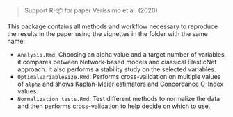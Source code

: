 
> Support R-:package: for paper Veríssimo et al. (2020)

This package contains all methods and workflow necessary to reproduce
the results in the paper using the vignettes in the folder with the same
name:

  - `Analysis.Rmd`: Choosing an alpha value and a target number of
    variables, it compares between Network-based models and classical
    ElasticNet approach. It also performs a stability study on the
    selected variables.
  - `OptimalVariableSize.Rmd`: Performs cross-validation on multiple
    values of `alpha` and shows Kaplan-Meier estimators and Concordance
    C-Index values.
  - `Normalization_tests.Rmd`: Test different methods to normalize the
    data and then performs cross-validation to help decide on which to
    use.
